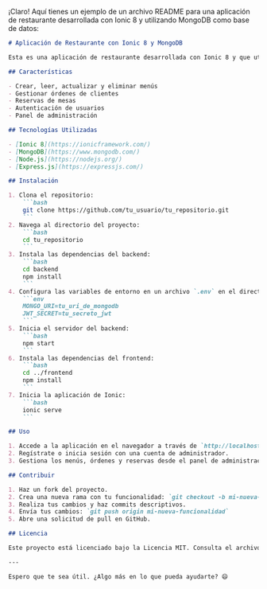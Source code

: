 ¡Claro! Aquí tienes un ejemplo de un archivo README para una aplicación de restaurante desarrollada con Ionic 8 y utilizando MongoDB como base de datos:

```markdown
# Aplicación de Restaurante con Ionic 8 y MongoDB

Esta es una aplicación de restaurante desarrollada con Ionic 8 y que utiliza MongoDB como base de datos. Permite gestionar menús, órdenes de clientes y reservas.

## Características

- Crear, leer, actualizar y eliminar menús
- Gestionar órdenes de clientes
- Reservas de mesas
- Autenticación de usuarios
- Panel de administración

## Tecnologías Utilizadas

- [Ionic 8](https://ionicframework.com/)
- [MongoDB](https://www.mongodb.com/)
- [Node.js](https://nodejs.org/)
- [Express.js](https://expressjs.com/)

## Instalación

1. Clona el repositorio:
    ```bash
    git clone https://github.com/tu_usuario/tu_repositorio.git
    ```
2. Navega al directorio del proyecto:
    ```bash
    cd tu_repositorio
    ```
3. Instala las dependencias del backend:
    ```bash
    cd backend
    npm install
    ```
4. Configura las variables de entorno en un archivo `.env` en el directorio `backend`:
    ```env
    MONGO_URI=tu_uri_de_mongodb
    JWT_SECRET=tu_secreto_jwt
    ```
5. Inicia el servidor del backend:
    ```bash
    npm start
    ```
6. Instala las dependencias del frontend:
    ```bash
    cd ../frontend
    npm install
    ```
7. Inicia la aplicación de Ionic:
    ```bash
    ionic serve
    ```

## Uso

1. Accede a la aplicación en el navegador a través de `http://localhost:8100`.
2. Regístrate o inicia sesión con una cuenta de administrador.
3. Gestiona los menús, órdenes y reservas desde el panel de administración.

## Contribuir

1. Haz un fork del proyecto.
2. Crea una nueva rama con tu funcionalidad: `git checkout -b mi-nueva-funcionalidad`
3. Realiza tus cambios y haz commits descriptivos.
4. Envía tus cambios: `git push origin mi-nueva-funcionalidad`
5. Abre una solicitud de pull en GitHub.

## Licencia

Este proyecto está licenciado bajo la Licencia MIT. Consulta el archivo [LICENSE](LICENSE) para más detalles.

---

Espero que te sea útil. ¿Algo más en lo que pueda ayudarte? 😄
```
